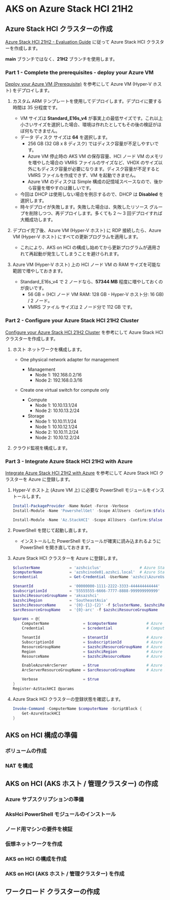 # AKS on Azure Stack HCI 21H2

## Azure Stack HCI クラスターの作成

[Azure Stack HCI 21H2 - Evaluation Guide](https://github.com/Azure/AzureStackHCI-EvalGuide/tree/21H2) に従って Azure Stack HCI クラスターを作成します。

**main** ブランチではなく、**21H2** ブランチを使用します。

### Part 1 - Complete the prerequisites - deploy your Azure VM

[Deploy your Azure VM (Prerequisite)](https://github.com/Azure/AzureStackHCI-EvalGuide/blob/21H2/deployment/steps/1_DeployAzureVM.md) を参考にして Azure VM (Hyper-V ホスト) をデプロイします。

1. カスタム ARM テンプレートを使用してデプロイします。デプロイに要する時間は 35 分程度です。

    - VM サイズは **Standard_E16s_v4** が事実上の最低サイズです。これ以上小さいサイズを選択した場合、環境は作れたとしてもその後の検証がほぼ何もできません。
    - データ ディスク サイズは **64** を選択します。
        - 256 GB (32 GB x 8 ディスク) ではディスク容量が不足しやすいです。
        - Azure VM 停止時の AKS VM の保存容量、HCI ノード VM のメモリを増やした場合の VMRS ファイルのサイズなど、VHDX のサイズ以外にもディスク容量が必要になります。ディスク容量が不足すると VMRS ファイルを作成できず、VM を起動できません。
        - Azure VM のディスクは Simple 構成の記憶域スペースなので、後から容量を増やすのは難しいです。
    - 今回は DHCP は使用しない場合を例示するので、DHCP は **Disabled** を選択します。
    - 時々デプロイが失敗します。失敗した場合は、失敗したリソース グループを削除しつつ、再デプロイします。多くても 2 ～ 3 回デプロイすれば大概成功します。

2. デプロイ完了後、Azure VM (Hyper-V ホスト) に RDP 接続したら、Azure VM (Hyper-V ホスト) にすべての更新プログラムを適用します。

    - これにより、AKS on HCI の構成し始めてから更新プログラムが適用されて再起動が発生してしまうことを避けられます。

3. Azure VM (Hyper-V ホスト) 上の HCI ノード VM の RAM サイズを可能な範囲で増やしておきます。

    - Standard_E16s_v4 で 2 ノードなら、**57344 MB** 程度に増やしておくのが良いです。
        - 56 GB = (HCI ノード VM RAM: 128 GB - Hyper-V ホスト分: 16 GB) / 2 ノード。
        - VMRS ファイル サイズは 2 ノード分で 112 GB です。

### Part 2 - Configure your Azure Stack HCI 21H2 Cluster

[Configure your Azure Stack HCI 21H2 Cluster](https://github.com/Azure/AzureStackHCI-EvalGuide/blob/21H2/deployment/steps/2_DeployAzSHCI.md) を参考にして Azure Stack HCI クラスターを作成します。

1. ホスト ネットワークを構成します。

    - One physical network adapter for management
        - Management
            - Node 1: 192.168.0.2/16
            - Node 2: 192.168.0.3/16

    - Create one virtual switch for compute only
        - Compute
            - Node 1: 10.10.13.1/24
            - Node 2: 10.10.13.2/24
        - Storage
            - Node 1: 10.10.11.1/24
            - Node 1: 10.10.12.1/24
            - Node 2: 10.10.11.2/24
            - Node 2: 10.10.12.2/24

2. クラウド監視を構成します。

### Part 3 - Integrate Azure Stack HCI 21H2 with Azure

[Integrate Azure Stack HCI 21H2 with Azure](https://github.com/Azure/AzureStackHCI-EvalGuide/blob/21H2/deployment/steps/3_AzSHCIIntegration.md) を参考にして Azure Stack HCI クラスターを Azure に登録します。

1. Hyper-V ホスト上 (Azure VM 上) に必要な PowerShell モジュールをインストールします。

    ```powershell
    Install-PackageProvider -Name NuGet -Force -Verbose
    Install-Module -Name 'PowershellGet' -Scope AllUsers -Confirm:$false -SkipPublisherCheck -Force -Verbose

    Install-Module -Name 'Az.StackHCI' -Scope AllUsers -Confirm:$false -Verbose
    ```

2. PowerShell を閉じて起動し直します。

    - インストールした PowerShell モジュールが確実に読み込まれるように PowerShell を開き直しておきます。

3. Azure Stack HCI クラスターを Azure に登録します。

    ```powershell
    $clusterName             = 'azshciclus'                 # Azure Stack HCI クラスターの名前です。Evaluation Guide ではこの名前になっています
    $computerName            = 'azshcinode01.azshci.local'  # Azure Stack HCI クラスター内のノードの 1 台です。Evaluation Guide ではこの名前になっています
    $credential              = Get-Credential -UserName 'azshci\AzureUser' -Message 'Enter the password'

    $tenantId                = '00000000-1111-2222-3333-444444444444'
    $subscriptionId          = '55555555-6666-7777-8888-999999999999'
    $azshciResourceGroupName = 'aksazshci'
    $azshciRegion            = 'SoutheastAsia'
    $azshciResourceName      = '{0}-{1}-{2}' -f $clusterName, $azshciResourceGroupName, (Get-Date).ToString('yyMMdd-HHmm')  # Azure Stack HCI リソースの名前。
    $arcResourceGroupName    = '{0}-arc' -f $azshciResourceGroupName

    $params = @{
        ComputerName               = $computerName             # Azure 登録する Azure Stack HCI クラスターの名前、またはいずれかのノードの名前です
        Credential                 = $credential               # ComputerName に接続するための資格情報です。デプロイ時に指定したパスワードを入力します

        TenantId                   = $tenantId                 # Azure Stack HCI リソースを作成する Azure サブスクリプションが関連付いている Azure AD テナントの ID です
        SubscriptionId             = $subscriptionId           # Azure Stack HCI リソースを作成する Azure サブスクリプションの ID です
        ResourceGroupName          = $azshciResourceGroupName  # Azure Stack HCI リソースを作成するリソース グループ名です。既存、新規どちらでも OK です
        Region                     = $azshciRegion             # Azure Stack HCI リソースを作成する場所です。サポートされているリージョンを指定する必要があります。https://docs.microsoft.com/en-us/azure-stack/hci/deploy/register-with-azure
        ResourceName               = $azshciResourceName       # Azure Stack HCI リソースの名前です。省略した場合の既定値はクラスター名です

        EnableAzureArcServer       = $true                     # Azure Stack HCI クラスター ノードを Azure Arc-enabled server として登録する場合は $true を指定します
        ArcServerResourceGroupName = $arcResourceGroupName     # Azure Stack HCI クラスター ノードの Azure Arc リソースを配置するリソース グループ名です。既存のリソース グループは指定できません

        Verbose                    = $true
    }
    Register-AzStackHCI @params
    ```

3. Azure Stack HCI クラスターの登録状態を確認します。

    ```powershell
    Invoke-Command -ComputerName $computerName -ScriptBlock {
        Get-AzureStackHCI
    }
    ```

## AKS on HCI 構成の準備

### ボリュームの作成

### NAT を構成


## AKS on HCI (AKS ホスト / 管理クラスター) の作成

### Azure サブスクリプションの準備

### AksHci PowerShell モジュールのインストール

### ノード用マシンの要件を検証

### 仮想ネットワークを作成

### AKS on HCI の構成を作成

### AKS on HCI (AKS ホスト / 管理クラスター) を作成

## ワークロード クラスターの作成
